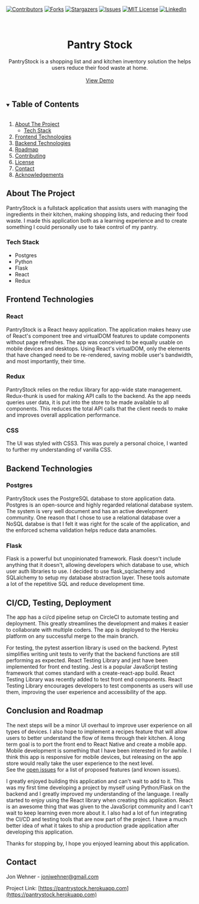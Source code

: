 <!--
*** Thanks for checking out the Best-README-Template. If you have a suggestion
*** that would make this better, please fork the repo and create a pull request
*** or simply open an issue with the tag "enhancement".
*** Thanks again! Now go create something AMAZING! :D
***
***
***
*** To avoid retyping too much info. Do a search and replace for the following:
*** jon-wehner, repo_name, twitter_handle, jonjwehner@gmail.com, project_title, project_description
-->

<!-- PROJECT SHIELDS -->
<!--
*** I'm using markdown "reference style" links for readability.
*** Reference links are enclosed in brackets [ ] instead of parentheses ( ).
*** See the bottom of this document for the declaration of the reference variables
*** for contributors-url, forks-url, etc. This is an optional, concise syntax you may use.
*** https://www.markdownguide.org/basic-syntax/#reference-style-links
*** TODO: RUN THROUGH CODE AND FIND A GOOD SNIPPET
-->

[![Contributors][contributors-shield]][contributors-url]
[![Forks][forks-shield]][forks-url]
[![Stargazers][stars-shield]][stars-url]
[![Issues][issues-shield]][issues-url]
[![MIT License][license-shield]][license-url]
[![LinkedIn][linkedin-shield]][linkedin-url]

<!-- PROJECT LOGO -->
<br />
<p align="center">
  <!-- <a href="https://github.com/jon-wehner/PantryStock">
    <img src="images/logo.png" alt="Logo" width="80" height="80">
  </a> -->

  <h1 align="center">Pantry Stock </h3>

  <p align="center">
    PantryStock is a shopping list and and kitchen inventory solution the helps users reduce their food waste at home. 
    <br />    
    <br />
    <a href="https://pantrystock.herokuapp.com">View Demo</a>    
  </p>
</p>

<!-- TABLE OF CONTENTS -->
<details open="open">
  <summary><h2 style="display: inline-block">Table of Contents</h2></summary>
  <ol>
    <li>
      <a href="#about-the-project">About The Project</a>
      <ul>
        <li><a href="#built-with">Tech Stack</a></li>
      </ul>
    </li>    
    <li><a href="#Frontend-Technologies">Frontend Technologies</a></li>
    <li><a href="#Backend-Technologies">Backend Technologies</a></li>
    <li><a href="#roadmap">Roadmap</a></li>
    <li><a href=">
    <li><a href="#contributing">Contributing</a></li>
    <li><a href="#license">License</a></li>
    <li><a href="#contact">Contact</a></li>
    <li><a href="#acknowledgements">Acknowledgements</a></li>
  </ol>
</details>

<!-- ABOUT THE PROJECT -->

## About The Project
PantryStock is a fullstack application that assists users with managing the ingredients in their kitchen, making shopping lists, and reducing their food waste. 
I made this application both as a learning experience and to create something I could personally use to take control of my pantry.

### Tech Stack

- Postgres[]()
- Python[]()
- Flask[]()
- React[]()
- Redux[]()

<!-- ## Application Architecture Overview -->
<!-- CHART GOES HERE -->
## Frontend Technologies

### React
PantryStock is a React heavy application. The application makes heavy use of React's component tree and virtualDOM features to update components without page refreshes. The app was conceived to be equally usable on mobile devices and desktops. Using React's virtualDOM, only the elements that have changed need to be re-rendered, saving mobile user's bandwidth, and most importantly, their time. 
### Redux
PantryStock relies on the redux library for app-wide state management. Redux-thunk is used for making API calls to the backend. As the app needs queries user data, it is put into the store to be made available to all components. This reduces the total API calls that the client needs to make and improves overall application performance. 

### CSS
The UI was styled with CSS3. This was purely a personal choice, I wanted to further my understanding of vanilla CSS. 

## Backend Technologies

### Postgres
PantryStock uses the PostgreSQL database to store application data. Postgres is an open-source and highly regarded relational database system. The system is very well document and has an active development community. One reason that I chose to use a relational database over a NoSQL databse is that I felt it was right for the scale of the application, and the enforced schema validation helps reduce data anamolies. 

### Flask
Flask is a powerful but unopinionated framework. Flask doesn't include anything that it doesn't, allowing developers which database to use, which user auth libraries to use. I decided to use flask_sqclachemy and SQLalchemy to setup my database abstraction layer. These tools automate a lot of the repetitive SQL and reduce development time. 

## CI/CD, Testing, Deployment

The app has a ci/cd pipeline setup on CircleCI to automate testing and deployment. This greatly streamlines the development and makes it easier to collaborate with multiple coders. The app is deployed to the Heroku platform on any successful merge to the main branch.

For testing, the pytest assertion library is used on the backend. Pytest simplifies writing unit tests to verify that the backend functions are still performing as expected. React Testing Library and jest have been implemented for front end testing. Jest is a popular JavaScript testing framework that comes standard with a create-react-app build. React Testing Library was recently added to test front end components. React Testing Library encourages developers to test components as users will use them, improving the user experience and accessibility of the app. 

<!-- ROADMAP -->

## Conclusion and Roadmap
The next steps will be a minor UI overhaul to improve user experience on all types of devices. I also hope to implement a recipes feature that will allow users to better understand the flow of items through their kitchen. A long term goal is to port the front end to React Native and create a mobile app. Mobile development is something that I have been interested in for awhile. I think this app is responsive for mobile devices, but releasing on the app store would really take the user experience to the next level.  
See the [open issues](https://github.com/jon-wehner/repo_name/issues) for a list of proposed features (and known issues).

I greatly enjoyed building this application and can't wait to add to it. This was my first time developing a project by myself using Python/Flask on the backend and I greatly improved my understanding of the language. I really started to enjoy using the React library when creating this application. React is an awesome thing that was given to the JavaScript community and I can't wait to keep learning even more about it. I also had a lot of fun integrating the CI/CD and testing tools that are now part of the project. I have a much better idea of what it takes to ship a production grade application after developing this application.

Thanks for stopping by, I hope you enjoyed learning about this application.
<!-- CONTACT -->

## Contact

Jon Wehner - jonjwehner@gmail.com

Project Link: [https://pantrystock.herokuapp.com](https://pantrystock.herokuapp.com)


<!-- MARKDOWN LINKS & IMAGES -->
<!-- https://www.markdownguide.org/basic-syntax/#reference-style-links -->

[contributors-shield]: https://img.shields.io/github/contributors/jon-wehner/PantryStock.svg?style=for-the-badge
[contributors-url]: https://github.com/jon-wehner/PantryStock/graphs/contributors
[forks-shield]: https://img.shields.io/github/forks/jon-wehner/PantryStock.svg?style=for-the-badge
[forks-url]: https://github.com/jon-wehner/PantryStock/network/members
[stars-shield]: https://img.shields.io/github/stars/jon-wehner/PantryStock.svg?style=for-the-badge
[stars-url]: https://github.com/jon-wehner/PantryStock/stargazers
[issues-shield]: https://img.shields.io/github/issues/jon-wehner/PantryStock.svg?style=for-the-badge
[issues-url]: https://github.com/jon-wehner/PantryStock/issues
[license-shield]: https://img.shields.io/github/license/jon-wehner/PantryStock.svg?style=for-the-badge
[license-url]: https://github.com/jon-wehner/PantryStock/blob/master/LICENSE.txt
[linkedin-shield]: https://img.shields.io/badge/-LinkedIn-black.svg?style=for-the-badge&logo=linkedin&colorB=555
[linkedin-url]: https://linkedin.com/in/jon-wehner
